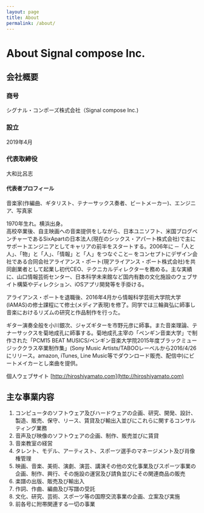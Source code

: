 ```yaml
---
layout: page
title: About
permalink: /about/
---
```


# About Signal compose Inc.

## 会社概要

### 商号
シグナル・コンポーズ株式会社（Signal compose Inc.)
### 設立
2019年4月
### 代表取締役
大和比呂志

#### 代表者プロフィール  
音楽家(作編曲、ギタリスト、テナーサックス奏者、ビートメーカー)、エンジニア、写真家

1970年生れ。横浜出身。  
高校卒業後、自主映画への音楽提供をしながら、日本ユニソフト、米国ブログベンチャーであるSixApartの日本法人(現在のシックス・アパート株式会社)で主にサポートエンジニアとしてキャリアの前半をスタートする。2006年に ─「人と人」、「物」と「人」、「情報」と「人」をつなぐこと─ をコンセプトにデザイン会社である合同会社アライアンス・ポート(現アライアンス・ポート株式会社)を共同創業者として起業し初代CEO、テクニカルディレクターを務める。主な実績に、山口情報芸術センター、日本科学未来館など国内有数の文化施設のウェブサイト構築やディレクション、iOSアプリ開発等を手掛ける。

アライアンス・ポートを退職後、2016年4月から情報科学芸術大学院大学(IAMAS)の修士課程にて修士(メディア表現)を修了。同学では三輪眞弘に師事し音楽におけるリズムの研究と作品制作を行った。

ギター演奏全般を小川銀次、ジャズギターを市野元彦に師事。また音楽理論、テナーサックスを菊地成孔に師事する。菊地成孔主宰の「ペンギン音楽大学」で制作された「PCM15 BEAT MUSICS/ペンギン音楽大学院2015年度ブラックミュージッククラス卒業制作集」(Sony Music Artists/TABOOレーベルから2016/4/26にリリース。amazon, iTunes, Line Music等でダウンロード販売、配信中)にビートメイカーとし楽曲を提供。

個人ウェブサイト [http://hiroshiyamato.com](http://hiroshiyamato.com)

## 主な事業内容
<ol>
<li>コンピュータのソフトウェア及びハードウェアの企画、研究、開発、設計、製造、販売、保守、リース、賃貸及び輸出入並びにこれらに関するコンサルティング業務</li>
<li>音声及び映像のソフトウェアの企画、制作、販売並びに賃貸</li>
<li>音楽教室の経営</li>
<li>タレント、モデル、アーティスト、スポーツ選手のマネージメント及び肖像権管理</li>
<li>映画、音楽、美術、演劇、演芸、講演その他の文化事業及びスポーツ事業の企画、制作、興行、その施設の運営及び請負並びにその関連商品の販売</li>
<li>楽譜の出版、販売及び輸出入</li>
<li>作詞、作曲、編曲及び写譜の受託</li>
<li>文化、研究、芸術、スポーツ等の国際交流事業の企画、立案及び実施</li>
<li>前各号に附帯関連する一切の事業</li>
</ol>
